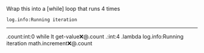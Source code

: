 Wrap this into a [while] loop that runs 4 times

```hyperlambda
log.info:Running iteration
```
---
.count:int:0
while
   lt
      get-value:x:@.count
      .:int:4
   .lambda
      log.info:Running iteration
      math.increment:x:@.count
